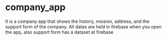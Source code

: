 # company_app
It is a company app that shows the history, mission, address, and the support form of the company. All datas are held in firebase when you open the app, also support form has a dataset at firebase 
